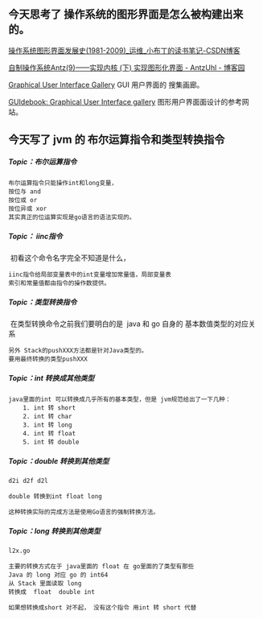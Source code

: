 

## 今天思考了 操作系统的图形界面是怎么被构建出来的。

[操作系统图形界面发展史(1981-2009)_运维_小布丁的读书笔记-CSDN博客](https://blog.csdn.net/paxhujing/article/details/52102237)



[自制操作系统Antz(9)——实现内核 (下) 实现图形化界面 - AntzUhl - 博客园](https://www.cnblogs.com/LexMoon/p/antz09.html)



[Graphical User Interface Gallery](http://toastytech.com/guis/index.html) GUI 用户界面的 搜集画廊。 



[GUIdebook: Graphical User Interface gallery](https://guidebookgallery.org/) 图形用户界面面设计的参考网站。



##  今天写了 jvm 的 布尔运算指令和类型转换指令



##### Topic：布尔运算指令

    布尔运算指令只能操作int和long变量，
    按位与 and
    按位或 or
    按位异或 xor
    其实真正的位运算实现是go语言的语法实现的。

##### Topic： iinc指令

​    初看这个命令名字完全不知道是什么，

    iinc指令给局部变量表中的int变量增加常量值，局部变量表
    索引和常量值都由指令的操作数提供。

##### Topic：类型转换指令

​    在类型转换命令之前我们要明白的是
​    java 和 go 自身的 基本数值类型的对应关系

    另外 Stack的pushXXX方法都是针对Java类型的。
    要用最终转换的类型pushXXX

##### Topic：int 转换成其他类型

    java里面的int 可以转换成几乎所有的基本类型，但是 jvm规范给出了一下几种：
        1. int 转 short
        2. int 转 char
        3. int 转 long
        4. int 转 float
        5. int 转 double
##### Topic：double 转换到其他类型

    d2i d2f d2l
    
    double 转换到int float long
    
    这种转换实际的完成方法是使用Go语言的强制转换方法。

##### Topic：long 转换到其他类型

    l2x.go
    
    主要的转换方式在于 java里面的 float 在 go里面的了类型有那些
    Java 的 long 对应 go 的 int64
    从 Stack 里面读取 long
    转换成  float  double int
    
    如果想转换成short 对不起， 没有这个指令 用int 转 short 代替